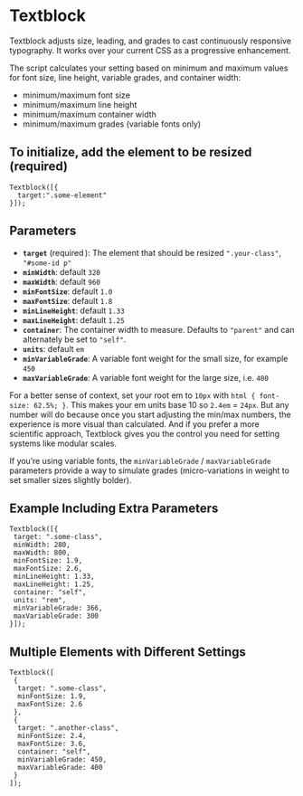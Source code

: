 # Textblock

Textblock adjusts size, leading, and grades to cast continuously responsive typography. It works over your current CSS as a progressive enhancement.

The script calculates your setting based on minimum and maximum values for font size, line height, variable grades, and container width:

- minimum/maximum font size
- minimum/maximum line height
- minimum/maximum container width
- minimum/maximum grades (variable fonts only)

## To initialize, add the element to be resized (required)

```
Textblock([{
  target:".some-element"
}]);
```

## Parameters

- **`target`** (required  ): The element that should be resized `".your‑class"`, `"#some-id p"`
- **`minWidth`**: default `320`
- **`maxWidth`**: default `960`
- **`minFontSize`**: default `1.0`
- **`maxFontSize`**: default `1.8`
- **`minLineHeight`**: default `1.33`
- **`maxLineHeight`**: default `1.25`
- **`container`**: The container width to measure. Defaults to `"parent"` and can alternately be set to `"self"`.
- **`units`**: default `em`
- **`minVariableGrade`**: A variable font weight for the small size, for example `450`
- **`maxVariableGrade`**: A variable font weight for the large size, i.e. `400`

For a better sense of context, set your root em to `10px` with `html { font-size: 62.5%; }`. This makes your em units base 10 so `2.4em` = `24px`. But any number will do because once you start adjusting the min/max numbers, the experience is more visual than calculated. And if you prefer a more scientific approach, Textblock gives you the control you need for setting systems like modular scales.

If you’re using variable fonts, the `minVariableGrade` / `maxVariableGrade` parameters provide a way to simulate grades (micro-variations in weight to set smaller sizes slightly bolder).

## Example Including Extra Parameters

```
Textblock([{
 target: ".some-class",
 minWidth: 280,
 maxWidth: 800,
 minFontSize: 1.9,
 maxFontSize: 2.6,
 minLineHeight: 1.33,
 maxLineHeight: 1.25,
 container: "self",
 units: "rem",
 minVariableGrade: 366,
 maxVariableGrade: 300
}]);
```

## Multiple Elements with Different Settings

```
Textblock([
 {
  target: ".some-class",
  minFontSize: 1.9,
  maxFontSize: 2.6
 },
 {
  target: ".another-class",
  minFontSize: 2.4,
  maxFontSize: 3.6,
  container: "self",
  minVariableGrade: 450,
  maxVariableGrade: 400
 }
]);
```
